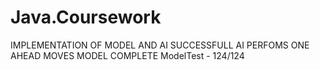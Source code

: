 # Java.Coursework
IMPLEMENTATION OF MODEL AND AI SUCCESSFULL
AI PERFOMS ONE AHEAD MOVES
MODEL COMPLETE 
ModelTest - 124/124

